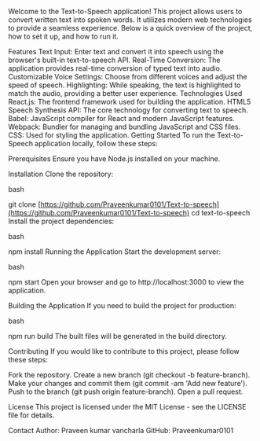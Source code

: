 Welcome to the Text-to-Speech application! This project allows users to convert written text into spoken words. It utilizes modern web technologies to provide a seamless experience. Below is a quick overview of the project, how to set it up, and how to run it.

Features
Text Input: Enter text and convert it into speech using the browser's built-in text-to-speech API.
Real-Time Conversion: The application provides real-time conversion of typed text into audio.
Customizable Voice Settings: Choose from different voices and adjust the speed of speech.
Highlighting: While speaking, the text is highlighted to match the audio, providing a better user experience.
Technologies Used
React.js: The frontend framework used for building the application.
HTML5 Speech Synthesis API: The core technology for converting text to speech.
Babel: JavaScript compiler for React and modern JavaScript features.
Webpack: Bundler for managing and bundling JavaScript and CSS files.
CSS: Used for styling the application.
Getting Started
To run the Text-to-Speech application locally, follow these steps:

Prerequisites
Ensure you have Node.js installed on your machine.

Installation
Clone the repository:

bash

git clone [https://github.com/Praveenkumar0101/Text-to-speech](https://github.com/Praveenkumar0101/Text-to-speech)
cd text-to-speech
Install the project dependencies:

bash

npm install
Running the Application
Start the development server:

bash

npm start
Open your browser and go to http://localhost:3000 to view the application.

Building the Application
If you need to build the project for production:

bash

npm run build
The built files will be generated in the build directory.

Contributing
If you would like to contribute to this project, please follow these steps:

Fork the repository.
Create a new branch (git checkout -b feature-branch).
Make your changes and commit them (git commit -am 'Add new feature').
Push to the branch (git push origin feature-branch).
Open a pull request.

License
This project is licensed under the MIT License - see the LICENSE file for details.

Contact
Author: Praveen kumar vancharla
GitHub: Praveenkumar0101
